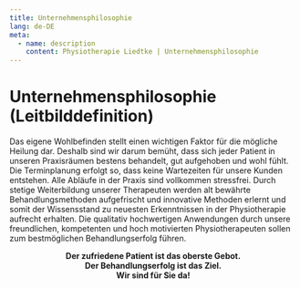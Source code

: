 ```yaml
---
title: Unternehmensphilosophie
lang: de-DE
meta:
  - name: description
    content: Physiotherapie Liedtke | Unternehmensphilosophie
---
```


# Unternehmensphilosophie (Leitbilddefinition)

Das eigene Wohlbefinden stellt einen wichtigen Faktor für die mögliche Heilung dar. Deshalb sind wir darum bemüht, dass sich jeder Patient in unseren Praxisräumen bestens behandelt, gut aufgehoben und wohl fühlt. Die Terminplanung erfolgt so, dass keine Wartezeiten für unsere Kunden entstehen. Alle Abläufe in der Praxis sind vollkommen stressfrei.  Durch stetige Weiterbildung unserer Therapeuten werden alt bewährte Behandlungsmethoden aufgefrischt und innovative Methoden erlernt und somit der Wissensstand zu neuesten Erkenntnissen in der Physiotherapie aufrecht erhalten. Die qualitativ hochwertigen Anwendungen durch unsere freundlichen, kompetenten und hoch motivierten Physiotherapeuten sollen zum bestmöglichen Behandlungserfolg führen.

<div style="text-align:center">
  <b>Der zufriedene Patient ist das oberste Gebot.</b><br>
  <b>Der Behandlungserfolg ist das Ziel.</b><br>
  <b>Wir sind für Sie da!</b><br>
</div>